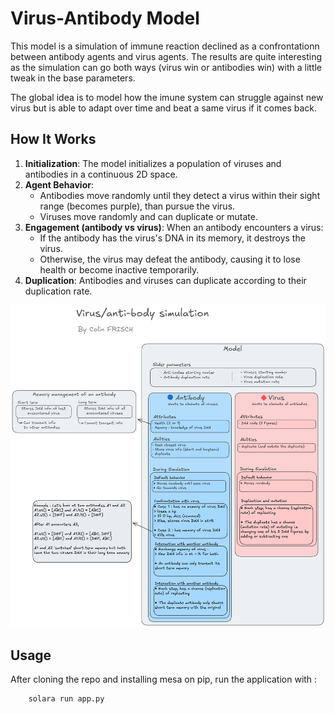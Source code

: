 # Virus-Antibody Model

This model is a simulation of immune reaction declined as a confrontationn between antibody agents and virus agents. The results are quite interesting as the simulation can go both ways (virus win or antibodies win) with a little tweak in the base parameters.

The global idea is to model how the imune system can struggle against new virus but is able to adapt over time and beat a same virus if it comes back.


## How It Works

1. **Initialization**: The model initializes a population of viruses and antibodies in a continuous 2D space.
2. **Agent Behavior**:
   - Antibodies move randomly until they detect a virus within their sight range (becomes purple), than pursue the virus.
   - Viruses move randomly and can duplicate or mutate.
3. **Engagement (antibody vs virus)**: When an antibody encounters a virus:
   - If the antibody has the virus's DNA in its memory, it destroys the virus.
   - Otherwise, the virus may defeat the antibody, causing it to lose health or become inactive temporarily.
4. **Duplication**: Antibodies and viruses can duplicate according to their duplication rate.

![](virus_antibody.png)

## Usage

After cloning the repo and installing mesa on pip, run the application with :
```bash
    solara run app.py
```
